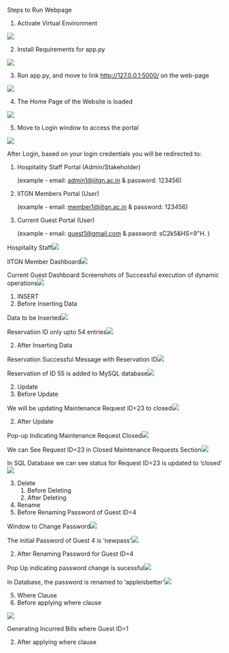 Steps to Run Webpage

1. Activate Virtual Environment

![](Aspose.Words.82c06ded-22e6-4c65-9aaf-bff7d00a8ad4.001.jpeg)

2. Install Requirements for app.py

![](Aspose.Words.82c06ded-22e6-4c65-9aaf-bff7d00a8ad4.002.jpeg)

3. Run app.py, and move to link <http://127.0.0.1:5000/> on the web-page

![](Aspose.Words.82c06ded-22e6-4c65-9aaf-bff7d00a8ad4.003.jpeg)

4. The Home Page of the Website is loaded

![](Aspose.Words.82c06ded-22e6-4c65-9aaf-bff7d00a8ad4.004.jpeg)

5. Move to Login window to access the portal

![](Aspose.Words.82c06ded-22e6-4c65-9aaf-bff7d00a8ad4.005.jpeg)

After Login, based on your login credentials you will be redirected to:

1. Hospitality Staff Portal (Admin/Stakeholder)

   (example - email: <admin1@iitgn.ac.in> & password: 123456)

2. IITGN Members Portal (User)

   (example - email: <member1@iitgn.ac.in> & password: 123456)

3. Current Guest Portal (User)

   (example - email: guest1@gmail.com & password: sC2k5&HS=9"H. )

Hospitality Staff![](Aspose.Words.82c06ded-22e6-4c65-9aaf-bff7d00a8ad4.006.jpeg)

IITGN Member Dashboard![](Aspose.Words.82c06ded-22e6-4c65-9aaf-bff7d00a8ad4.007.jpeg)

Current Guest Dashboard Screenshots of Successful execution of dynamic operations![](Aspose.Words.82c06ded-22e6-4c65-9aaf-bff7d00a8ad4.008.jpeg)

1. INSERT
1. Before Inserting Data

Data to be Inserted![](Aspose.Words.82c06ded-22e6-4c65-9aaf-bff7d00a8ad4.009.jpeg)

Reservation ID only upto 54 entries![](Aspose.Words.82c06ded-22e6-4c65-9aaf-bff7d00a8ad4.010.jpeg)

2. After Inserting Data

Reservation Successful Message with Reservation ID![](Aspose.Words.82c06ded-22e6-4c65-9aaf-bff7d00a8ad4.011.jpeg)

Reservation of ID 55 is added to MySQL database![](Aspose.Words.82c06ded-22e6-4c65-9aaf-bff7d00a8ad4.012.jpeg)

2. Update
1. Before Update

We will be updating Maintenance Request ID=23 to closed![](Aspose.Words.82c06ded-22e6-4c65-9aaf-bff7d00a8ad4.013.jpeg)

2. After Update

Pop-up Indicating Maintenance Request Closed![](Aspose.Words.82c06ded-22e6-4c65-9aaf-bff7d00a8ad4.014.jpeg)

We can See Request ID=23 in Closed Maintenance Requests Section![](Aspose.Words.82c06ded-22e6-4c65-9aaf-bff7d00a8ad4.015.jpeg)

In SQL Database we can see status for Request ID=23 is updated to ‘closed’![](Aspose.Words.82c06ded-22e6-4c65-9aaf-bff7d00a8ad4.016.jpeg)

3. Delete
   1. Before Deleting
   1. After Deleting
3. Rename
1. Before Renaming Password of Guest ID=4

Window to Change Password![](Aspose.Words.82c06ded-22e6-4c65-9aaf-bff7d00a8ad4.017.jpeg)

The initial Password of Guest 4 is ‘newpass’![](Aspose.Words.82c06ded-22e6-4c65-9aaf-bff7d00a8ad4.018.jpeg)

2. After Renaming Password for Guest ID=4

Pop Up indicating password change is sucessful![](Aspose.Words.82c06ded-22e6-4c65-9aaf-bff7d00a8ad4.019.jpeg)

In Database, the password is renamed to ‘appleisbetter’![](Aspose.Words.82c06ded-22e6-4c65-9aaf-bff7d00a8ad4.020.jpeg)

5. Where Clause
1. Before applying where clause

![](Aspose.Words.82c06ded-22e6-4c65-9aaf-bff7d00a8ad4.021.jpeg)

Generating Incurred Bills where Guest ID=1

2. After applying where clause
